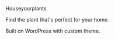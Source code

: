Houseyourplants

Find the plant that's perfect for your home.

Built on WordPress with custom theme. 
